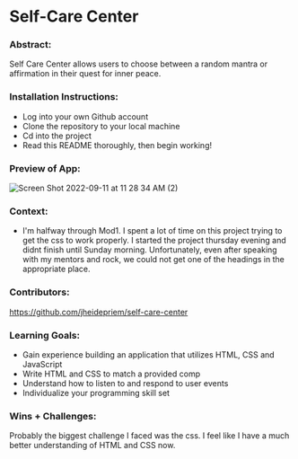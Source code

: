 
# Self-Care Center

### Abstract:

Self Care Center allows users to choose between a random mantra or affirmation in their quest for inner peace. 

### Installation Instructions:
- Log into your own Github account
- Clone the repository to your local machine
- Cd into the project
- Read this README thoroughly, then begin working!

### Preview of App:
![Screen Shot 2022-09-11 at 11 28 34 AM (2)](https://user-images.githubusercontent.com/108428451/189538576-7a07ce9f-4d72-42b0-a8cf-3e9119660436.png)

### Context:
- I'm halfway through Mod1. I spent a lot of time on this project trying to get the css to work properly. I started the project thursday evening and didnt finish until Sunday morning. Unfortunately, even after speaking with my mentors and rock, we could not get one of the headings in the appropriate place.

### Contributors:

 https://github.com/jheidepriem/self-care-center

### Learning Goals:
- Gain experience building an application that utilizes HTML, CSS and JavaScript
- Write HTML and CSS to match a provided comp
- Understand how to listen to and respond to user events
- Individualize your programming skill set


### Wins + Challenges:
Probably the biggest challenge I faced was the css. I feel like I have a much better understanding of HTML and CSS now.
